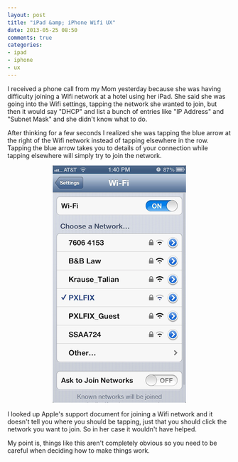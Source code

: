 ```yaml
---
layout: post
title: "iPad &amp; iPhone Wifi UX"
date: 2013-05-25 08:50
comments: true
categories: 
- ipad
- iphone
- ux
---
```

I received a phone call from my Mom yesterday because she was having difficulty joining a Wifi network at a hotel using her iPad. She said she was going into the Wifi settings, tapping the network she wanted to join, but then it would say "DHCP" and list a bunch of entries like "IP Address" and "Subnet Mask" and she didn't know what to do.

After thinking for a few seconds I realized she was tapping the blue arrow at the right of the Wifi network instead of tapping elsewhere in the row. Tapping the blue arrow takes you to details of your connection while tapping elsewhere will simply try to join the network.

<p align="center">
  <img src="images/iphone_wifi.png" />
</p>

I looked up Apple's support document for joining a Wifi network and it doesn't tell you where you should be tapping, just that you should click the network you want to join. So in her case it wouldn't have helped.

My point is, things like this aren't completely obvious so you need to be careful when deciding how to make things work.